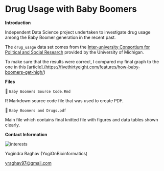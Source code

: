 # Drug Usage with Baby Boomers

**Introduction**

Independent Data Science project undertaken to investigate drug usage among the Baby Boomer generation in the recent past. 

The `drug_usage` data set comes from the [Inter-university Consortium for Political and Social Research](https://www.icpsr.umich.edu/icpsrweb/content/SAMHDA/index.html) provided by the University of Michigan. 

To make sure that the results were correct, I compared my final graph to the one in this [article].(https://fivethirtyeight.com/features/how-baby-boomers-get-high/) 

**Files** 

📜 `Baby Boomers Source Code.Rmd`

R Markdown source code file that was used to create PDF. 

📜 `Baby Boomers and Drugs.pdf`

Main file which contains final knitted file with figures and data tables shown clearly. 

**Contact Information** 

![interests](https://avatars1.githubusercontent.com/u/38919947?s=400&u=49ab1365a14fac78a91e425efd583f7a2bcb3e25&v=4)

Yogindra Raghav (YogiOnBioinformatics) 

yraghav97@gmail.com
